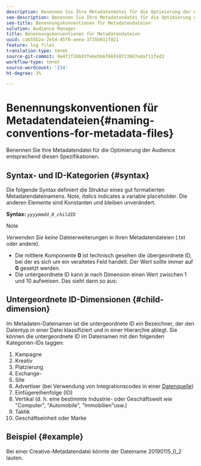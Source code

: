 ```yaml
---
description: Benennen Sie Ihre Metadatendatei für die Optimierung der Audience entsprechend diesen Spezifikationen.
seo-description: Benennen Sie Ihre Metadatendatei für die Optimierung der Audience entsprechend diesen Spezifikationen.
seo-title: Benennungskonventionen für Metadatendateien
solution: Audience Manager
title: Benennungskonventionen für Metadatendateien
uuid: cab55b2a-2e54-45f6-aeea-3735b911f821
feature: log files
translation-type: tm+mt
source-git-commit: 9e4f2f26b83fe6e5b6f669107239d7edaf11fed3
workflow-type: tm+mt
source-wordcount: '214'
ht-degree: 3%

---
```



# Benennungskonventionen für Metadatendateien{#naming-conventions-for-metadata-files}

Benennen Sie Ihre Metadatendatei für die Optimierung der Audience entsprechend diesen Spezifikationen.

## Syntax- und ID-Kategorien {#syntax}

Die folgende Syntax definiert die Struktur eines gut formatierten Metadatendateinamens. Note, *italics* indicates a variable placeholder. Die anderen Elemente sind Konstanten und bleiben unverändert.

**Syntax:** *`yyyymmdd_0_childID`*

>[!NOTE]
>
>*Verwenden Sie keine* Dateierweiterungen in Ihren Metadatendateien (.txt oder andere).

<!--In the name syntax, you'll notice a parent ID variable. Don't confuse it with the parent ID used in the [metadata file contents](../../../reporting/audience-optimization-reports/metadata-files-intro/metadata-file-contents.md). These 2 variables seem similar, but they represent different things:-->

* Die mittlere Komponente **0** ist technisch gesehen die übergeordnete ID, bei der es sich um ein veraltetes Feld handelt. Der Wert sollte immer auf **0** gesetzt werden.
* Die untergeordnete ID kann je nach Dimension einen Wert zwischen 1 und 10 aufweisen. Das sieht dann so aus:

## Untergeordnete ID-Dimensionen {#child-dimension}

Im Metadaten-Dateinamen ist die untergeordnete ID ein Bezeichner, der den Datentyp in einer Datei klassifiziert und in einer Hierarchie ablegt. Sie können die untergeordnete ID im Dateinamen mit den folgenden Kategorien-IDs taggen:

1. Kampagne
1. Kreativ
1. Platzierung
1. Exchange-
1. Site
1. Advertiser (bei Verwendung von Integrationscodes in einer [Datenquelle](../../../features/manage-datasources.md#details))
1. Einfügereihenfolge (IO)
1. Vertikal (d. h. eine bestimmte Industrie- oder Geschäftswelt wie &quot;Computer&quot;, &quot;Automobile&quot;, &quot;Immobilien&quot;usw.)
1. Taktik
1. Geschäftseinheit oder Marke

## Beispiel {#example}

Bei einer Creative-Metadatendatei könnte der Dateiname 20190115_0_2 lauten.

<!--Let's take a look at how you would use these IDs in a metadata file name. As an example, say your data file consists of campaign creatives. In this case, the campaign is a parent object and the creatives are child objects because they belong to, or are contained by, the campaign. As a result, you'd choose the following IDs for the metadata file name:

* Parent ID: `1` 
* Child ID: `2`

Your metadata file name would look like this: `20150827_1_2`

Sometimes, you might have data that does not belong to a parent object. Whenever this is the case, select ID 0 for the parent ID. In this case, your file title would look like this: `20150827_0_2`. -->
